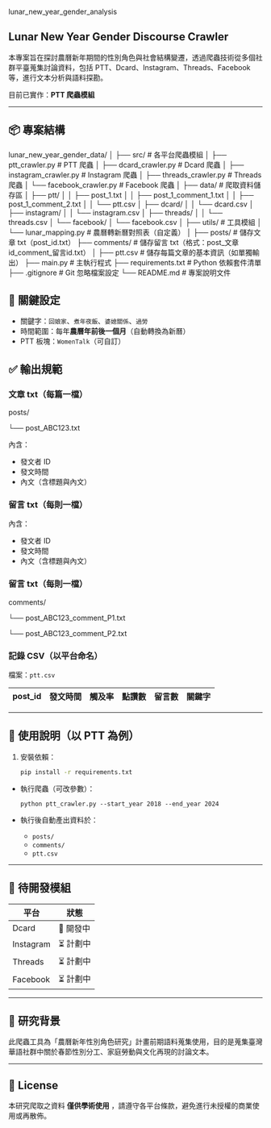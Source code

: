 lunar_new_year_gender_analysis

## Lunar New Year Gender Discourse Crawler

本專案旨在探討農曆新年期間的性別角色與社會結構變遷，透過爬蟲技術從多個社群平臺蒐集討論資料，包括 PTT、Dcard、Instagram、Threads、Facebook 等，進行文本分析與語料探勘。

目前已實作：**PTT 爬蟲模組**

---

## 📦 專案結構

lunar_new_year_gender_data/
│
├── src/                         # 各平台爬蟲模組
│   ├── ptt_crawler.py           # PTT 爬蟲
│   ├── dcard_crawler.py         # Dcard 爬蟲
│   ├── instagram_crawler.py     # Instagram 爬蟲
│   ├── threads_crawler.py       # Threads 爬蟲
│   └── facebook_crawler.py      # Facebook 爬蟲
│
├── data/                        # 爬取資料儲存區
│   ├── ptt/
│   │   ├── post_1.txt
│   │   ├── post_1_comment_1.txt
│   │   ├── post_1_comment_2.txt
│   │   └── ptt.csv
│   ├── dcard/
│   │   └── dcard.csv
│   ├── instagram/
│   │   └── instagram.csv
│   ├── threads/
│   │   └── threads.csv
│   └── facebook/
│       └── facebook.csv
│
├── utils/                       # 工具模組
│   └── lunar_mapping.py         # 農曆轉新曆對照表（自定義）
│
├── posts/                       # 儲存文章 txt（post_id.txt）
├── comments/                    # 儲存留言 txt（格式：post_文章id_comment_留言id.txt）
│
├── ptt.csv                      # 儲存每篇文章的基本資訊（如單獨輸出）
├── main.py                      # 主執行程式
├── requirements.txt             # Python 依賴套件清單
├── .gitignore                   # Git 忽略檔案設定
└── README.md                    # 專案說明文件

## 📅 關鍵設定

- 關鍵字：`回娘家`、`煮年夜飯`、`婆媳關係`、`過勞`
- 時間範圍：每年**農曆年前後一個月**（自動轉換為新曆）
- PTT 板塊：`WomenTalk`（可自訂）

## ✅ 輸出規範

### 文章 txt（每篇一檔）

posts/

└── post_ABC123.txt

內含：

- 發文者 ID
- 發文時間
- 內文（含標題與內文）

### 留言 txt（每則一檔）

內含：

- 發文者 ID
- 發文時間
- 內文（含標題與內文）

### 留言 txt（每則一檔）

comments/

└── post_ABC123_comment_P1.txt

└── post_ABC123_comment_P2.txt

### 記錄 CSV（以平台命名）

檔案：`ptt.csv`

| post_id | 發文時間 | 觸及率 | 點讚數 | 留言數 | 關鍵字 |
| ------- | -------- | ------ | ------ | ------ | ------ |

---

## 🔧 使用說明（以 PTT 為例）

1. 安裝依賴：
   ```bash
   pip install -r requirements.txt
   ```

* 執行爬蟲（可改參數）：

  ```
  python ptt_crawler.py --start_year 2018 --end_year 2024
  ```
* 執行後自動產出資料於：

  * `posts/`
  * `comments/`
  * `ptt.csv`

---

## 🔮 待開發模組

| 平台      | 狀態      |
| --------- | --------- |
| Dcard     | 🔄 開發中 |
| Instagram | ⏳ 計劃中 |
| Threads   | ⏳ 計劃中 |
| Facebook  | ⏳ 計劃中 |

---

## 🧠 研究背景

此爬蟲工具為「農曆新年性別角色研究」計畫前期語料蒐集使用，目的是蒐集臺灣華語社群中關於春節性別分工、家庭勞動與文化再現的討論文本。

---

## 📜 License

本研究爬取之資料 **僅供學術使用** ，請遵守各平台條款，避免進行未授權的商業使用或再散佈。
